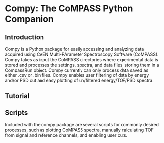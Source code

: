 # Compy: The CoMPASS Python Companion

## Introduction

Compy is a Python package for easily accessing and analyzing data acquired using CAEN Multi-PArameter Spectroscopy Software (CoMPASS). Compy takes as input the CoMPASS directories where experimental data is stored and processes the settings, spectra, and data files, storing them in a CompassRun object. Compy currently can only process data saved as either .csv or .bin files. Compy enables user filtering of data by energy and/or PSD cut and easy plotting of un/filtered energy/TOF/PSD spectra.

## Tutorial


## Scripts

Included with the compy package are several scripts for commonly desired processes, such as plotting CoMPASS spectra, manually calculating TOF from signal and reference channels, and enabling user cuts.
